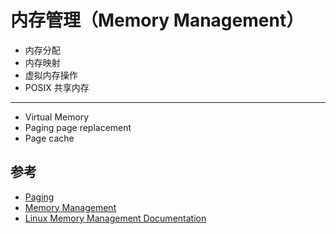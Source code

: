 # 内存管理（Memory Management）

* 内存分配
* 内存映射
* 虚拟内存操作
* POSIX 共享内存

---

* Virtual Memory
* Paging page replacement
* Page cache

## 参考

* [Paging](https://en.wikipedia.org/wiki/Paging)
* [Memory Management](https://www.kernel.org/doc/html/latest/admin-guide/mm/index.html)
* [Linux Memory Management Documentation](https://www.kernel.org/doc/html/latest/vm/index.html)